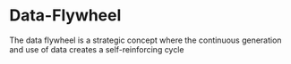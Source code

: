 # Data-Flywheel
The data flywheel is a strategic concept where the continuous generation and use of data creates a self-reinforcing cycle
